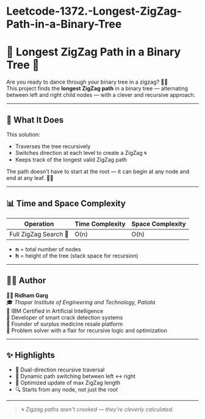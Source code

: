 # Leetcode-1372.-Longest-ZigZag-Path-in-a-Binary-Tree
# 🔀 Longest ZigZag Path in a Binary Tree 🌳

Are you ready to dance through your binary tree in a zigzag? 💃🕺  
This project finds the **longest ZigZag path** in a binary tree — alternating between left and right child nodes — with a clever and recursive approach.

---

## 🚀 What It Does

This solution:
- Traverses the tree recursively
- Switches direction at each level to create a ZigZag 🌀
- Keeps track of the longest valid ZigZag path

The path doesn't have to start at the root — it can begin at any node and end at any leaf. 🧠🌿

---

## 📊 Time and Space Complexity

| Operation             | Time Complexity | Space Complexity |
|----------------------|------------------|------------------|
| Full ZigZag Search 🔀| O(n)             | O(h)             |

- **n** = total number of nodes  
- **h** = height of the tree (stack space for recursion)

---

## 🧑‍💻 Author

**👨‍🎓 Ridham Garg**  
🎓 *Thapar Institute of Engineering and Technology, Patiala*  
🏅 IBM Certified in Artificial Intelligence  
🧱 Developer of smart crack detection systems  
💊 Founder of surplus medicine resale platform  
🔄 Problem solver with a flair for recursive logic and optimization

---

## ✨ Highlights

- 🔁 Dual-direction recursive traversal  
- 🧭 Dynamic path switching between left ↔ right  
- 🧠 Optimized update of max ZigZag length  
- 🔍 Starts from any node, not just the root

---

> 🌀 _Zigzag paths aren't crooked — they're cleverly calculated._

